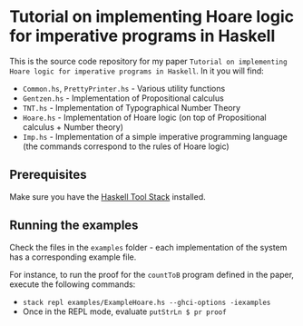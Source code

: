 # Tutorial on implementing Hoare logic for imperative programs in Haskell

This is the source code repository for my paper `Tutorial on implementing Hoare logic for imperative programs in Haskell`. In it you will find:

- `Common.hs`, `PrettyPrinter.hs` - Various utility functions
- `Gentzen.hs` - Implementation of Propositional calculus
- `TNT.hs` - Implementation of Typographical Number Theory
- `Hoare.hs` - Implementation of Hoare logic (on top of Propositional calculus + Number theory)
- `Imp.hs` - Implementation of a simple imperative programming language (the commands correspond to the rules of Hoare logic)

## Prerequisites

Make sure you have the [Haskell Tool Stack](https://haskellstack.org/) installed.

## Running the examples

Check the files in the `examples` folder - each implementation of the system has a corresponding example file.

For instance, to run the proof for the `countToB` program defined in the paper, execute the following commands:

- `stack repl examples/ExampleHoare.hs --ghci-options -iexamples`
- Once in the REPL mode, evaluate `putStrLn $ pr proof`
